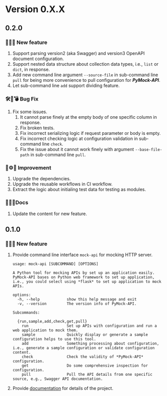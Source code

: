 # Version 0.X.X

## 0.2.0

### 🎉🎊🍾 New feature

1. Support parsing version2 (aka Swagger) and version3 OpenAPI document configuration.
2. Support nested data structure about collection data types, i.e., ``list`` or ``dict``, in response.
3. Add new command line argument ``--source-file`` in sub-command line ``pull`` for being more convenience to pull configuration for **_PyMock-API_**.
4. Let sub-command line ``add`` support dividing feature.


### 🛠🐛💣 Bug Fix

1. Fix some issues.
   1. It cannot parse finely at the empty body of one specific column in response.
   2. Fix broken tests.
   3. Fix incorrect serializing logic if request parameter or body is empty.
   4. Fix incorrect checking logic at configuration validation in sub-command line ``check``.
   5. Fix the issue about it cannot work finely with argument ``--base-file-path`` in sub-command line ``pull``.


### 🤖⚙️🔧 Improvement

1. Upgrade the dependencies.
2. Upgrade the reusable workflows in CI workflow.
3. Extract the logic about initialing test data for testing as modules.


### 📝📑📗Docs

1. Update the content for new feature.


## 0.1.0

### 🎉🎊🍾 New feature

1. Provide command line interface ``mock-api`` for mocking HTTP server.

    ```shell
    usage: mock-api [SUBCOMMAND] [OPTIONS]
    
    A Python tool for mocking APIs by set up an application easily. PyMock-API bases on Python web framework to set up application, i.e., you could select using *flask* to set up application to mock APIs.
    
    options:
      -h, --help            show this help message and exit
      -v, --version         The version info of PyMock-API.
    
    Subcommands:
    
      {run,sample,add,check,get,pull}
        run                 Set up APIs with configuration and run a web application to mock them.
        sample              Quickly display or generate a sample configuration helps to use this tool.
        add                 Something processing about configuration, i.e., generate a sample configuration or validate configuration content.
        check               Check the validity of *PyMock-API* configuration.
        get                 Do some comprehensive inspection for configuration.
        pull                Pull the API details from one specific source, e.g., Swagger API documentation.
    ```

2. Provide [documentation](https://chisanan232.github.io/PyMock-Server/) for details of the project.
